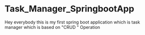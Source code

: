 # Task_Manager_SpringbootApp
Hey everybody this is my first spring boot application which is task manager which is based on "CRUD " Operation 
